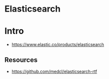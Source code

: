 # Elasticsearch


# Intro

- https://www.elastic.co/products/elasticsearch


## Resources

- https://github.com/medcl/elasticsearch-rtf
